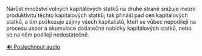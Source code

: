
Nárůst množství volných kapitálových statků na druhé straně snižuje mezní produktivitu těchto kapitálových statků; tak přináší pád cen kapitálových statků, a tím poškozuje zájmy všech kapitalistů, kteří se vůbec nepodílejí na procesu úspor a akumulace dodatečné nabídky kapitálových statků, nebo se na něm podílejí nedostatečně.

[🔊 Poslechnout audio](/data/7-paragraphs/audio/chapter_60/para_007-Nrst-mnostv-volnch-kapitlovch-statk-na-dru.mp3)
